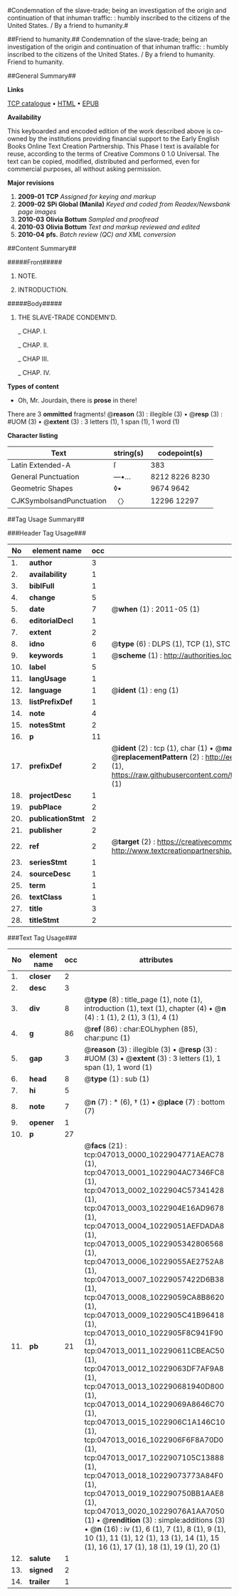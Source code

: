 #Condemnation of the slave-trade; being an investigation of the origin and continuation of that inhuman traffic: : humbly inscribed to the citizens of the United States. / By a friend to humanity.#

##Friend to humanity.##
Condemnation of the slave-trade; being an investigation of the origin and continuation of that inhuman traffic: : humbly inscribed to the citizens of the United States. / By a friend to humanity.
Friend to humanity.

##General Summary##

**Links**

[TCP catalogue](http://www.ota.ox.ac.uk/tcp/)  • 
[HTML](http://tei.it.ox.ac.uk/tcp/Texts-HTML/free/N36/N36002.html)  • 
[EPUB](http://tei.it.ox.ac.uk/tcp/Texts-EPUB/free/N36/N36002.epub)

**Availability**

This keyboarded and encoded edition of the
	       work described above is co-owned by the institutions
	       providing financial support to the Early English Books
	       Online Text Creation Partnership. This Phase I text is
	       available for reuse, according to the terms of Creative
	       Commons 0 1.0 Universal. The text can be copied,
	       modified, distributed and performed, even for
	       commercial purposes, all without asking permission.

**Major revisions**

1. __2009-01__ __TCP__ *Assigned for keying and markup*
1. __2009-02__ __SPi Global (Manila)__ *Keyed and coded from Readex/Newsbank page images*
1. __2010-03__ __Olivia Bottum__ *Sampled and proofread*
1. __2010-03__ __Olivia Bottum__ *Text and markup reviewed and edited*
1. __2010-04__ __pfs.__ *Batch review (QC) and XML conversion*

##Content Summary##

#####Front#####

1. NOTE.

1. INTRODUCTION.

#####Body#####

1. THE SLAVE-TRADE CONDEMN'D.

    _ CHAP. I.

    _ CHAP. II.

    _ CHAP III.

    _ CHAP. IV.

**Types of content**

  * Oh, Mr. Jourdain, there is **prose** in there!

There are 3 **ommitted** fragments! 
 @__reason__ (3) : illegible (3)  •  @__resp__ (3) : #UOM (3)  •  @__extent__ (3) : 3 letters (1), 1 span (1), 1 word (1)

**Character listing**


|Text|string(s)|codepoint(s)|
|---|---|---|
|Latin Extended-A|ſ|383|
|General Punctuation|—•…|8212 8226 8230|
|Geometric Shapes|◊▪|9674 9642|
|CJKSymbolsandPunctuation|〈〉|12296 12297|

##Tag Usage Summary##

###Header Tag Usage###

|No|element name|occ|attributes|
|---|---|---|---|
|1.|__author__|3||
|2.|__availability__|1||
|3.|__biblFull__|1||
|4.|__change__|5||
|5.|__date__|7| @__when__ (1) : 2011-05 (1)|
|6.|__editorialDecl__|1||
|7.|__extent__|2||
|8.|__idno__|6| @__type__ (6) : DLPS (1), TCP (1), STC (1), NOTIS (1), IMAGE-SET (1), EVANS-CITATION (1)|
|9.|__keywords__|1| @__scheme__ (1) : http://authorities.loc.gov/ (1)|
|10.|__label__|5||
|11.|__langUsage__|1||
|12.|__language__|1| @__ident__ (1) : eng (1)|
|13.|__listPrefixDef__|1||
|14.|__note__|4||
|15.|__notesStmt__|2||
|16.|__p__|11||
|17.|__prefixDef__|2| @__ident__ (2) : tcp (1), char (1)  •  @__matchPattern__ (2) : ([0-9\-]+):([0-9IVX]+) (1), (.+) (1)  •  @__replacementPattern__ (2) : http://eebo.chadwyck.com/downloadtiff?vid=$1&page=$2 (1), https://raw.githubusercontent.com/textcreationpartnership/Texts/master/tcpchars.xml#$1 (1)|
|18.|__projectDesc__|1||
|19.|__pubPlace__|2||
|20.|__publicationStmt__|2||
|21.|__publisher__|2||
|22.|__ref__|2| @__target__ (2) : https://creativecommons.org/publicdomain/zero/1.0/ (1), http://www.textcreationpartnership.org/docs/. (1)|
|23.|__seriesStmt__|1||
|24.|__sourceDesc__|1||
|25.|__term__|1||
|26.|__textClass__|1||
|27.|__title__|3||
|28.|__titleStmt__|2||


###Text Tag Usage###

|No|element name|occ|attributes|
|---|---|---|---|
|1.|__closer__|2||
|2.|__desc__|3||
|3.|__div__|8| @__type__ (8) : title_page (1), note (1), introduction (1), text (1), chapter (4)  •  @__n__ (4) : 1 (1), 2 (1), 3 (1), 4 (1)|
|4.|__g__|86| @__ref__ (86) : char:EOLhyphen (85), char:punc (1)|
|5.|__gap__|3| @__reason__ (3) : illegible (3)  •  @__resp__ (3) : #UOM (3)  •  @__extent__ (3) : 3 letters (1), 1 span (1), 1 word (1)|
|6.|__head__|8| @__type__ (1) : sub (1)|
|7.|__hi__|5||
|8.|__note__|7| @__n__ (7) : * (6), † (1)  •  @__place__ (7) : bottom (7)|
|9.|__opener__|1||
|10.|__p__|27||
|11.|__pb__|21| @__facs__ (21) : tcp:047013_0000_1022904771AEAC78 (1), tcp:047013_0001_1022904AC7346FC8 (1), tcp:047013_0002_1022904C57341428 (1), tcp:047013_0003_1022904E16AD9678 (1), tcp:047013_0004_10229051AEFDADA8 (1), tcp:047013_0005_1022905342806568 (1), tcp:047013_0006_10229055AE2752A8 (1), tcp:047013_0007_10229057422D6B38 (1), tcp:047013_0008_10229059CA8B8620 (1), tcp:047013_0009_1022905C41B96418 (1), tcp:047013_0010_1022905F8C941F90 (1), tcp:047013_0011_102290611CBEAC50 (1), tcp:047013_0012_10229063DF7AF9A8 (1), tcp:047013_0013_102290681940D800 (1), tcp:047013_0014_10229069A8646C70 (1), tcp:047013_0015_1022906C1A146C10 (1), tcp:047013_0016_1022906F6F8A70D0 (1), tcp:047013_0017_1022907105C13888 (1), tcp:047013_0018_10229073773A84F0 (1), tcp:047013_0019_102290750BB1AAE8 (1), tcp:047013_0020_10229076A1AA7050 (1)  •  @__rendition__ (3) : simple:additions (3)  •  @__n__ (16) : iv (1), 6 (1), 7 (1), 8 (1), 9 (1), 10 (1), 11 (1), 12 (1), 13 (1), 14 (1), 15 (1), 16 (1), 17 (1), 18 (1), 19 (1), 20 (1)|
|12.|__salute__|1||
|13.|__signed__|2||
|14.|__trailer__|1||
